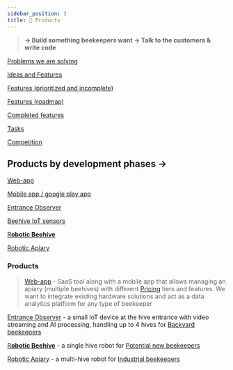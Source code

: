 ```yaml
---
sidebar_position: 3
title: 🍯 Products
---
```



> **→ Build something beekeepers want → Talk to the customers & write code**

[Problems we are solving](https://www.notion.so/Problems-we-are-solving-15a899e8bf10455c9ef903c6e269af2c?pvs=21)

[Ideas and Features](https://www.notion.so/Ideas-and-Features-ca76f493a1454e14b7dfbae7bd292a2e?pvs=21)

[Features (prioritized and incomplete)](https://www.notion.so/Features-prioritized-and-incomplete-0ccc5a51879941eb8b6f220c261be046?pvs=21)

[Features (roadmap)](https://www.notion.so/Features-roadmap-112fb739a6a2473fad8a544e6642797a?pvs=21)

[Completed features](https://www.notion.so/Completed-features-bafc694bf5154111b3bf06394d00f65e?pvs=21)

[Tasks](https://www.notion.so/Tasks-67cbebc3a13c4fb3b8ac3396b4d03af4?pvs=21)

[Competition](https://www.notion.so/Competition-d0c2877e91074174bc7e3fd47b98bd3b?pvs=21)

## Products by development phases →

[Web-app](https://www.notion.so/Web-app-2937ed264e1d434a8664caa4bc40978e?pvs=21)

[Mobile app / google play app](https://www.notion.so/Mobile-app-google-play-app-1baf0593535c4076a8aa619a2a665925?pvs=21)

[Entrance Observer](https://www.notion.so/Entrance-Observer-b0319799ab7744dc928c08119de4fc43?pvs=21)

[Beehive IoT sensors](https://www.notion.so/Beehive-IoT-sensors-26aad244cdf64f4e8596d050f44f0bed?pvs=21)

[R**obotic Beehive**](https://www.notion.so/Robotic-Beehive-fd9559a2950b44bc8291972299ced18e?pvs=21)

[Robotic Apiary](https://www.notion.so/Robotic-Apiary-c14f4ea70f3146b5868a2d7874b8a958?pvs=21)

### Products

> [Web-app](https://www.notion.so/Web-app-2937ed264e1d434a8664caa4bc40978e?pvs=21) - SaaS tool along with a mobile app that allows managing an apiary (multiple beehives) with different [Pricing](https://www.notion.so/Pricing-772b9e19dd8d440db9259d5150d8d0a5?pvs=21) tiers and features. We want to integrate existing hardware solutions and act as a data analytics platform for any type of beekeeper

[Entrance Observer](https://www.notion.so/Entrance-Observer-b0319799ab7744dc928c08119de4fc43?pvs=21) - a small IoT device at the hive entrance with video streaming and AI processing, handling up to 4 hives for [Backyard beekeepers](https://www.notion.so/Backyard-beekeepers-3f32d134fa11467aad7f5015288a2efe?pvs=21)

[R**obotic Beehive**](https://www.notion.so/Robotic-Beehive-fd9559a2950b44bc8291972299ced18e?pvs=21) - a single hive robot for [Potential new beekeepers](https://www.notion.so/Potential-new-beekeepers-b376ee507ba84999a040110535f7ab8c?pvs=21)

[Robotic Apiary](https://www.notion.so/Robotic-Apiary-c14f4ea70f3146b5868a2d7874b8a958?pvs=21) - a multi-hive robot for [Industrial beekeepers](https://www.notion.so/Industrial-beekeepers-cf0c8af087cb456dbb72058b88a42db9?pvs=21)
